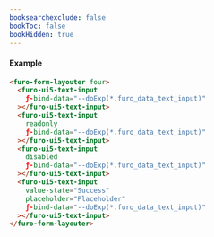 ```yaml
---
booksearchexclude: false
bookToc: false
bookHidden: true
---
```

#### Example
<script type="module" src="/init.js"></script>
<furo-demo-snippet>
<template>
<furo-form-layouter four>
<furo-ui5-text-input
    ƒ-bind-data="--doExp(*.furo_data_text_input)"
 ></furo-ui5-text-input>
<furo-ui5-text-input
    readonly
    ƒ-bind-data="--doExp(*.furo_data_text_input)"
 ></furo-ui5-text-input>
<furo-ui5-text-input
    disabled
    ƒ-bind-data="--doExp(*.furo_data_text_input)"
 ></furo-ui5-text-input>
<furo-ui5-text-input
    value-state="Success"
    placeholder="Placeholder"
    ƒ-bind-data="--doExp(*.furo_data_text_input)"
 ></furo-ui5-text-input>
</furo-form-layouter>
<furo-data-object
  type="experiment.Experiment"
  @-object-ready="--doExp"
></furo-data-object>
</template>
</furo-demo-snippet>

```html
<furo-form-layouter four>
  <furo-ui5-text-input
    ƒ-bind-data="--doExp(*.furo_data_text_input)"
  ></furo-ui5-text-input>
  <furo-ui5-text-input
    readonly
    ƒ-bind-data="--doExp(*.furo_data_text_input)"
  ></furo-ui5-text-input>
  <furo-ui5-text-input
    disabled
    ƒ-bind-data="--doExp(*.furo_data_text_input)"
  ></furo-ui5-text-input>
  <furo-ui5-text-input
    value-state="Success"
    placeholder="Placeholder"
    ƒ-bind-data="--doExp(*.furo_data_text_input)"
  ></furo-ui5-text-input>
</furo-form-layouter>
```

